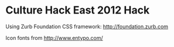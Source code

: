 # Culture Hack East 2012 Hack

Using Zurb Foundation CSS framework: http://foundation.zurb.com

Icon fonts from http://www.entypo.com/
